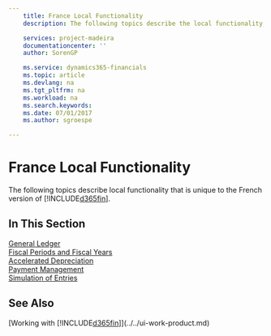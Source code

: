 ```yaml
---
    title: France Local Functionality
    description: The following topics describe the local functionality in the French version of Dynamics 365, Business edition.

    services: project-madeira
    documentationcenter: ''
    author: SorenGP

    ms.service: dynamics365-financials
    ms.topic: article
    ms.devlang: na
    ms.tgt_pltfrm: na
    ms.workload: na
    ms.search.keywords:
    ms.date: 07/01/2017
    ms.author: sgroespe

---
```

# France Local Functionality
The following topics describe local functionality that is unique to the French version of [!INCLUDE[d365fin](../../includes/d365fin_md.md)].  

## In This Section  
  [General Ledger](general-ledger.md)  
  [Fiscal Periods and Fiscal Years](fiscal-periods-and-fiscal-years.md)  
  [Accelerated Depreciation](accelerated-depreciation.md)  
  [Payment Management](payment-management.md)  
  [Simulation of Entries](simulation-of-entries.md)  

## See Also
[Working with [!INCLUDE[d365fin](../../includes/d365fin_md.md)]](../../ui-work-product.md)     
